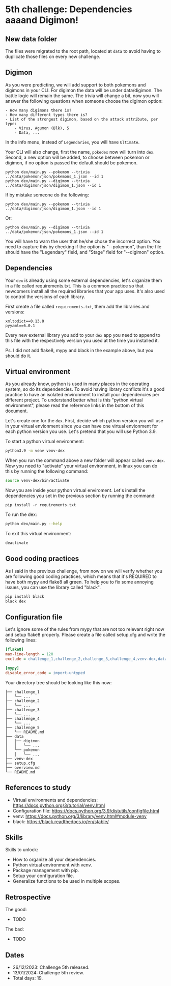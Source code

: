 # 5th challenge: Dependencies aaaand Digimon!

## New data folder

The files were migrated to the root path, located at `data` to avoid having to duplicate those files on every new challenge.

## Digimon

As you were predicting, we will add support to both pokemons and digimons in your CLI.
For digimon the data will be under data/digimon. The battle logic will remain the same. The trivia will change a bit, now you will answer the following questions when someone choose the digimon option:

```
- How many digimons there is?
- How many different types there is?
- List of the strongest digimon, based on the attack attribute, per type:
    - Virus, Agumon (Blk), 5
    - Data, ...
```

In the info menu, instead of `Legendaries`, you will have `Ultimate`.

Your CLI will also change, first the name, `pokedex` now will turn into `dex`. Second, a new option will be added, to choose between pokemon or digimon, if no option is passed the default should be pokemon.

```
python dex/main.py --pokemon --trivia ../data/pokemon/json/pokemons_1.json --id 1
python dex/main.py --digimon --trivia ../data/digimon/json/digimon_1.json --id 1
```

If by mistake someone do the following:

```
python dex/main.py --pokemon --trivia ../data/digimon/json/digimon_1.json --id 1
```

Or:

```
python dex/main.py --digimon --trivia ../data/pokemon/json/pokemons_1.json --id 1
```

You will have to warn the user that he/she chose the incorrect option. You need to capture this by checking if the option is "--pokemon", than the file should have the "Legendary" field, and "Stage" field for "--digimon" option.

## Dependencies

Your `dex` is already using some external dependencies, let's organize them in a file called requirements.txt. This is a common practice so that newcomers install all the required libraries that your app uses. It's also used to control the versions of each library.

First create a file called `requirements.txt`, them add the libraries and versions:

```
xmltodict==0.13.0
pyyaml==6.0.1
```

Every new external library you add to your `dex` app you need to append to this file with the respectively version you used at the time you installed it.

Ps. I did not add flake8, mypy and black in the example above, but you should do it.

## Virtual environment

As you already know, python is used in many places in the operating system, so do its dependencies. To avoid having library conflicts it's a good practice to have an isolated environment to install your dependencies per different project. To understand better what is this "python virtual environment", please read the reference links in the bottom of this document.

Let's create one for the `dex`. First, decide which python version you will use in your virtual envionment since you can have one virtual envionment for each python version you use. Let's pretend that you will use Python 3.9.

To start a python virtual environment:

```sh
python3.9 -m venv venv-dex
```

When you run the command above a new folder will appear called `venv-dex`. Now you need to "activate" your virtual environment, in linux you can do this by running the following command:

```sh
source venv-dex/bin/activate
```

Now you are inside your python virtual enviroment. Let's install the dependencies you set in the previous section by running the command:

```
pip install -r requirements.txt
```

To run the dex:

```sh
python dex/main.py --help
```

To exit this virtual environment:

```sh
deactivate
```

## Good coding practices

As I said in the previous challenge, from now on we will verify whether you are following good coding practices, which means that it's REQUIRED to have both mypy and flake8 all green. To help you to fix some annoying issues, you can use the library called "black".

```sh
pip install black
black dex
```

## Configuration file

Let's ignore some of the rules from mypy that are not too relevant right now and setup flake8 properly. Please create a file called setup.cfg and write the following lines:

```cfg
[flake8]
max-line-length = 120
exclude = challenge_1,challenge_2,challenge_3,challenge_4,venv-dex,data

[mypy]
disable_error_code = import-untyped
```

Your directory tree should be looking like this now:

```
├── challenge_1
│   └── ...
├── challenge_2
│   └── ...
├── challenge_3
│   └── ...
├── challenge_4
│   └── ...
├── challenge_5
│   └── README.md
├── data
│   ├── digimon
│   │   └── ...
│   └── pokemon
│   │   └── ...
├── venv-dex
├── setup.cfg
├── overview.md
└── README.md
```

## References to study

- Virtual environments and dependencies: https://docs.python.org/3/tutorial/venv.html
- Configuration file: https://docs.python.org/3.9/distutils/configfile.html
- venv: https://docs.python.org/3/library/venv.html#module-venv
- black: https://black.readthedocs.io/en/stable/

## Skills

Skills to unlock:
- How to organize all your dependencies.
- Python virtual environment with venv.
- Package management with pip.
- Setup your configuration file.
- Generalize functions to be used in multiple scopes.

## Retrospective

The good:
- TODO

The bad:
- TODO

## Dates

- 26/12/2023: Challenge 5th released.
- 13/01/2024: Challenge 5th review.
- Total days: 19.
